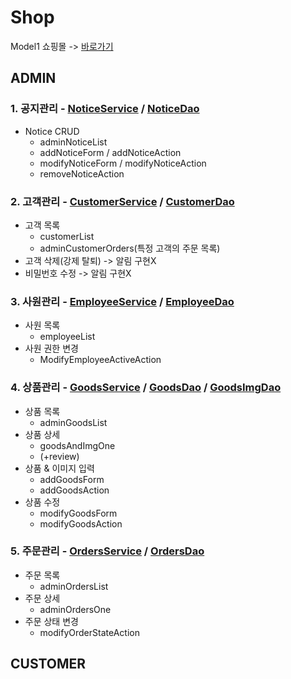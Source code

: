 # Shop
Model1 쇼핑몰 -> [바로가기](http://52.78.242.116/shop)
## ADMIN
### 1. 공지관리 - [NoticeService](https://github.com/gugu99/shop/blob/master/shop/src/main/java/service/NoticeService.java) / [NoticeDao](https://github.com/gugu99/shop/blob/master/shop/src/main/java/repository/NoticeDao.java)
  - Notice CRUD
    - adminNoticeList
    - addNoticeForm / addNoticeAction
    - modifyNoticeForm / modifyNoticeAction
    - removeNoticeAction
### 2. 고객관리 - [CustomerService](https://github.com/gugu99/shop/blob/master/shop/src/main/java/service/CustomerService.java) / [CustomerDao](https://github.com/gugu99/shop/blob/master/shop/src/main/java/repository/CustomerDao.java)
  - 고객 목록
    - customerList
    - adminCustomerOrders(특정 고객의 주문 목록)
  - 고객 삭제(강제 탈퇴) -> 알림 구현X
  - 비밀번호 수정 -> 알림 구현X
### 3. 사원관리 - [EmployeeService](https://github.com/gugu99/shop/blob/master/shop/src/main/java/service/EmployeeService.java) / [EmployeeDao](https://github.com/gugu99/shop/blob/master/shop/src/main/java/repository/EmployeeDao.java)
  - 사원 목록
    - employeeList
  - 사원 권한 변경
    - ModifyEmployeeActiveAction
### 4. 상품관리 - [GoodsService](https://github.com/gugu99/shop/blob/master/shop/src/main/java/service/GoodsService.java) / [GoodsDao](https://github.com/gugu99/shop/blob/master/shop/src/main/java/repository/GoodsDao.java) / [GoodsImgDao](https://github.com/gugu99/shop/blob/master/shop/src/main/java/repository/GoodsImgDao.java)
  - 상품 목록
    - adminGoodsList
  - 상품 상세
    - goodsAndImgOne
    - (+review)
  - 상품 & 이미지 입력
    - addGoodsForm
    - addGoodsAction
  - 상품 수정
    - modifyGoodsForm
    - modifyGoodsAction
### 5. 주문관리 - [OrdersService](https://github.com/gugu99/shop/blob/master/shop/src/main/java/service/OrdersService.java) / [OrdersDao](https://github.com/gugu99/shop/blob/master/shop/src/main/java/repository/OrdersDao.java)
  - 주문 목록
    - adminOrdersList
  - 주문 상세
    - adminOrdersOne
  - 주문 상태 변경
    - modifyOrderStateAction
## CUSTOMER
